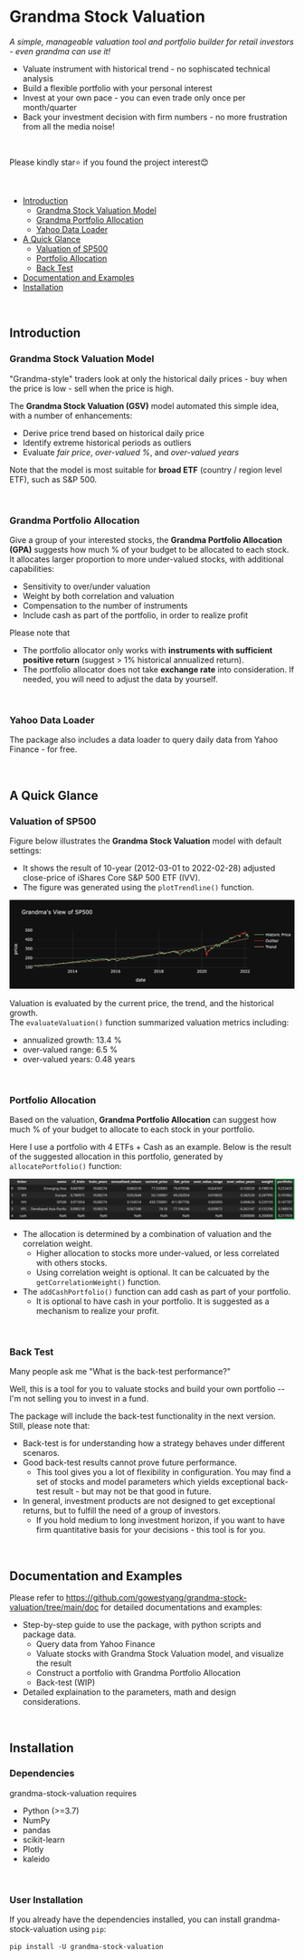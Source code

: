 # Grandma Stock Valuation
*A simple, manageable valuation tool and portfolio builder for retail investors - even grandma can use it!*
<br>
* Valuate instrument with historical trend - no sophiscated technical analysis
* Build a flexible portfolio with your personal interest
* Invest at your own pace - you can even trade only once per month/quarter
* Back your investment decision with firm numbers - no more frustration from all the media noise!

<br>

Please kindly star:star: if you found the project interest:blush:

<br>

* [Introduction](#introduction)
    * [Grandma Stock Valuation Model](#grandma-stock-valuation-model)
    * [Grandma Portfolio Allocation](#grandma-portfolio-allocation)
    * [Yahoo Data Loader](#yahoo-data-loader)
* [A Quick Glance](#a-quick-glance)
    * [Valuation of SP500](#valuation-of-sp500)
    * [Portfolio Allocation](#portfolio-allocation)
    * [Back Test](#back-test)
* [Documentation and Examples](#documentation-and-examples)
* [Installation](#installation)

<br>

## Introduction

### Grandma Stock Valuation Model

"Grandma-style" traders look at only the historical daily prices - buy when the price is low - sell when the price is high.

The **Grandma Stock Valuation (GSV)** model automated this simple idea, with a number of enhancements:
* Derive price trend based on historical daily price
* Identify extreme historical periods as outliers
* Evaluate *fair price*, *over-valued %*, and *over-valued years*

Note that the model is most suitable for **broad ETF** (country / region level ETF), such as S&P 500.

<br>

### Grandma Portfolio Allocation

Give a group of your interested stocks, the **Grandma Portfolio Allocation (GPA)** suggests how much % of your budget to be allocated to each stock.<br>
It allocates larger proportion to more under-valued stocks, with additional capabilities:
* Sensitivity to over/under valuation
* Weight by both correlation and valuation
* Compensation to the number of instruments
* Include cash as part of the portfolio, in order to realize profit

Please note that
* The portfolio allocator only works with **instruments with sufficient positive return** (suggest > 1% historical annualized return).
* The portfolio allocator does not take **exchange rate** into consideration. If needed, you will need to adjust the data by yourself.

<br>

### Yahoo Data Loader

The package also includes a data loader to query daily data from Yahoo Finance - for free.

<br>

## A Quick Glance

### Valuation of SP500

Figure below illustrates the **Grandma Stock Valuation** model with default settings:
* It shows the result of 10-year (2012-03-01 to 2022-02-28) adjusted close-price of iShares Core S&P 500 ETF (IVV).
* The figure was generated using the `plotTrendline()` function.

![](doc/images/example_2_SP500.png)

Valuation is evaluated by the current price, the trend, and the historical growth.<br>
The `evaluateValuation()` function summarized valuation metrics including:
* annualized growth: 13.4 %
* over-valued range: 6.5 %
* over-valued years: 0.48 years

<br>

### Portfolio Allocation

Based on the valuation, **Grandma Portfolio Allocation** can suggest how much % of your budget to allocate to each stock in your portfolio.

Here I use a portfolio with 4 ETFs + Cash as an example. Below is the result of the suggested allocation in this portfolio, generated by `allocatePortfolio()` function:

![](doc/images/example_portfolio_allocation.jpg)

* The allocation is determined by a combination of valuation and the correlation weight.
    * Higher allocation to stocks more under-valued, or less correlated with others stocks.
    * Using correlation weight is optional. It can be calcuated by the `getCorrelationWeight()` function.
* The `addCashPortfolio()` function can add cash as part of your portfolio.
    * It is optional to have cash in your portfolio. It is suggested as a mechanism to realize your profit.

<br>

### Back Test

Many people ask me "What is the back-test performance?"

Well, this is a tool for you to valuate stocks and build your own portfolio -- I'm not selling you to invest in a fund.

The package will include the back-test functionality in the next version.<br>
Still, please note that:
* Back-test is for understanding how a strategy behaves under different scenaros.
* Good back-test results cannot prove future performance.
    * This tool gives you a lot of flexibility in configuration. You may find a set of stocks and model parameters which yields exceptional back-test result - but may not be that good in future.
* In general, investment products are not designed to get exceptional returns, but to fulfill the need of a group of investors.
    * If you hold medium to long investment horizon, if you want to have firm quantitative basis for your decisions - this tool is for you.

<br>

## Documentation and Examples

Please refer to https://github.com/gowestyang/grandma-stock-valuation/tree/main/doc for detailed documentations and examples:
* Step-by-step guide to use the package, with python scripts and package data.
    * Query data from Yahoo Finance
    * Valuate stocks with Grandma Stock Valuation model, and visualize the result
    * Construct a portfolio with Grandma Portfolio Allocation
    * Back-test (WIP)
* Detailed explaination to the parameters, math and design considerations.

<br>

## Installation
### Dependencies
grandma-stock-valuation requires
* Python (>=3.7)
* NumPy
* pandas
* scikit-learn
* Plotly
* kaleido

<br>

### User Installation
If you already have the dependencies installed, you can install grandma-stock-valuation using `pip`:

    pip install -U grandma-stock-valuation
